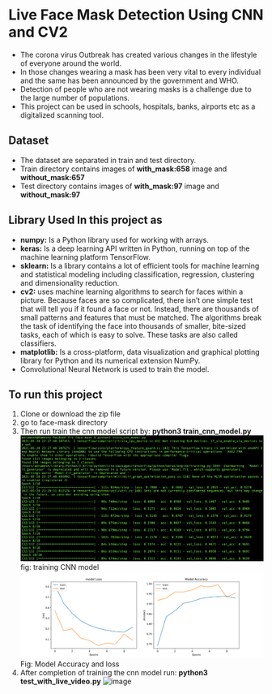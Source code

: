 # Live Face Mask Detection Using CNN and CV2

- The corona virus Outbreak has created various changes in the lifestyle of everyone around the world. 
- In those changes wearing a mask has been very vital to every individual and the same has been announced by the government and WHO. 
- Detection of people who are not wearing masks is a challenge due to the large number of populations. 
- This project can be used in schools, hospitals, banks, airports etc as a digitalized scanning tool. 

## Dataset
- The dataset are separated in train and test directory.
- Train directory contains images of **with_mask:658** image and **without_mask:657**
- Test directory contains images of **with_mask:97** image and **without_mask:97**

## Library Used In this project as
- **numpy:** Is a Python library used for working with arrays.
- **keras:** Is a deep learning API written in Python, running on top of the machine learning platform TensorFlow. 
- **sklearn:**  Is a library contains a lot of efficient tools for machine learning and statistical modeling including classification, regression, clustering and dimensionality reduction.
- **cv2:**  uses machine learning algorithms to search for faces within a picture. Because faces are so complicated, there isn’t one simple test that will tell you if it found a face or not. Instead, there are thousands of small patterns and features that must be matched. The algorithms break the task of identifying the face into thousands of smaller, bite-sized tasks, each of which is easy to solve. These tasks are also called classifiers.
- **matplotlib:** Is a cross-platform, data visualization and graphical plotting library for Python and its numerical extension NumPy.
- Convolutional Neural Network is used to train the model.




## To run this project
1. Clone or download the zip file
2. go to face-mask directory
3. Then run train the cnn model script by: **python3 train_cnn_model.py**
![image](https://raw.githubusercontent.com/adhikarir/Live-Face-Mask-Detection-Using-CNN-and-CV2/master/training_model_accuracy_and_loss.png)
fig: training CNN model
![image](https://raw.githubusercontent.com/adhikarir/Live-Face-Mask-Detection-Using-CNN-and-CV2/master/face_mask_training_model_accuracy_loss.png)
Fig: Model Accuracy and loss
3. After completion of training the cnn model run: **python3 test_with_live_video.py**
![image](https://github.com/adhikarir/Live-Face-Mask-Detection-Using-CNN-and-CV2/blob/master/ezgif.com-gif-maker.gif)
